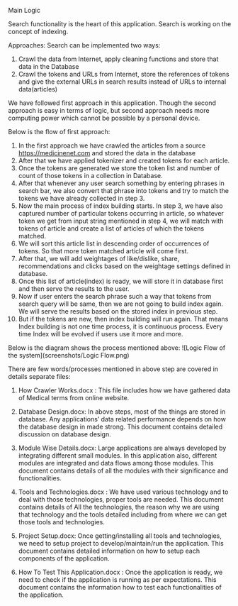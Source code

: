 Main Logic

Search functionality is the heart of this application. Search is working on the concept of indexing. 

Approaches:
Search can be implemented two ways:

1) Crawl the data from Internet, apply cleaning functions and store that data in the Database
2) Crawl the tokens and URLs from Internet, store the references of tokens and give the external URLs in search results instead of URLs to internal data(articles)


We have followed first approach in this application. Though the second approach is easy in terms of logic, but second approach needs more computing power which cannot be possible by a personal device.

Below is the flow of first approach:

1) In the first approach we have crawled the articles from a source https://medicinenet.com and stored the data in the database
2) After that we have applied tokenizer and created tokens for each article.
3) Once the tokens are generated we store the token list and number of count of those tokens in a collection in Database.
4) After that whenever any user search something by entering phrases in search bar, we also convert that phrase into tokens and try to match the tokens we have already collected in step 3.
5) Now the main process of index building starts. In step 3, we have also captured number of particular tokens occurring in article, so whatever token we get from input string mentioned in step 4, we will match with tokens of article and create a list of articles of which the tokens matched.
6) We will sort this article list in descending order of occurrences of tokens. So that more token matched article will come first.
7) After that, we will add weightages of like/dislike, share, recommendations and clicks based on the weightage settings defined in database.
8) Once this list of article(index) is ready, we will store it in database first and then serve the results to the user.
9) Now if user enters the search phrase such a way that tokens from search query will be same, then we are not going to build index again. We will serve the results based on the stored index in previous step.
10) But if the tokens are new, then index building will run again. That means Index building is not one time process, it is continuous process. Every time Index will be evolved if users use it more and more.
 
Below is the diagram shows the process mentioned above:
![Logic Flow of the system](screenshots/Logic Flow.png)

There are few words/processes mentioned in above step are covered in details separate files:

1) How Crawler Works.docx : This file includes how we have gathered data of Medical terms from online website.

2) Database Design.docx: In above steps, most of the things are stored in database. Any applications’ data related performance depends on how the database design in made strong. This document contains detailed discussion on database design.

3) Module Wise Details.docx: Large applications are always developed by integrating different small modules. In this application also, different modules are integrated and data flows among those modules. This document contains details of all the modules with their significance and functionalities.

4) Tools and Technologies.docx : We have used various technology and to deal with those technologies, proper tools are needed. This document contains details of All the technologies, the reason why we are using that technology and the tools detailed including from where we can get those tools and technologies.

5) Project Setup.docx: Once getting/installing all tools and technologies, we need to setup project to develop/maintain/run the application. This document contains detailed information on how to setup each components of the application.

6) How To Test This Application.docx : Once the application is ready, we need to check if the application is running as per expectations. This document contains the information how to test each functionalities of the application.
